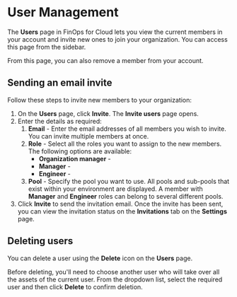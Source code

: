 # User Management

The **Users** page in FinOps for Cloud lets you view the current members in your account and invite new ones to join your organization. You can access this page from the sidebar.&#x20;

From this page, you can also remove a member from your account.

## Sending an email invite

Follow these steps to invite new members to your organization:&#x20;

1. On the **Users** page, click **Invite**. The **Invite users** page opens.
2. Enter the details as required:
   1. **Email** - Enter the email addresses of all members you wish to invite. You can invite multiple members at once.
   2. **Role** - Select all the roles you want to assign to the new members. The following options are available:
      * **Organization manager** -&#x20;
      * **Manager** -&#x20;
      * **Engineer** -&#x20;
   3. **Pool** - Specify the pool you want to use. All pools and sub-pools that exist within your environment are displayed. A member with **Manager** and **Engineer** roles can belong to several different pools.
3. Click **Invite** to send the invitation email. Once the invite has been sent, you can view the invitation status on the **Invitations** tab on the **Settings** page.&#x20;

## Deleting users

You can delete a user using the **Delete** icon on the **Users** page.&#x20;

Before deleting, you'll need to choose another user who will take over all the assets of the current user. From the dropdown list, select the required user and then click **Delete** to confirm deletion.&#x20;
